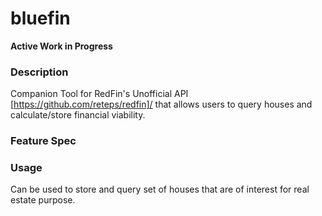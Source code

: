 # bluefin

**Active Work in Progress**

### Description
Companion Tool for RedFin's Unofficial API [https://github.com/reteps/redfin]/ that allows users to query houses and calculate/store financial viability.

### Feature Spec

### Usage
Can be used to store and query set of houses that are of interest for real estate purpose.

